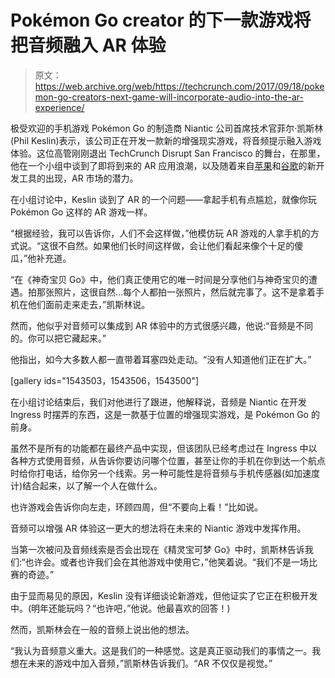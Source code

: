 # Pokémon Go creator 的下一款游戏将把音频融入 AR 体验 

> 原文：<https://web.archive.org/web/https://techcrunch.com/2017/09/18/pokemon-go-creators-next-game-will-incorporate-audio-into-the-ar-experience/>

极受欢迎的手机游戏 Pokémon Go 的制造商 Niantic 公司首席技术官菲尔·凯斯林(Phil Keslin)表示，该公司正在开发一款新的增强现实游戏，将音频提示融入游戏体验。这位高管刚刚退出 TechCrunch Disrupt San Francisco 的舞台，在那里，他在一个小组中谈到了即将到来的 AR 应用浪潮，以及随着来自[苹果](https://web.archive.org/web/20221007054130/https://beta.techcrunch.com/gallery/these-13-gifs-show-apple-arkits-massive-potential/)和[谷歌](https://web.archive.org/web/20221007054130/https://beta.techcrunch.com/2017/08/29/google-shows-off-arcore-its-answer-to-apples-arkit/)的新开发工具的出现，AR 市场的潜力。

在小组讨论中，Keslin 谈到了 AR 的一个问题——拿起手机有点尴尬，就像你玩 Pokémon Go 这样的 AR 游戏一样。

“根据经验，我可以告诉你，人们不会这样做，”他模仿玩 AR 游戏的人拿手机的方式说。“这很不自然。如果他们长时间这样做，会让他们看起来像个十足的傻瓜，”他补充道。

“在《神奇宝贝 Go》中，他们真正使用它的唯一时间是分享他们与神奇宝贝的遭遇。拍那张照片，这很自然…每个人都拍一张照片，然后就完事了。这不是拿着手机在他们面前走来走去，”凯斯林说。

然而，他似乎对音频可以集成到 AR 体验中的方式很感兴趣，他说:“音频是不同的。你可以把它藏起来。”

他指出，如今大多数人都一直带着耳塞四处走动。“没有人知道他们正在扩大。”

[gallery ids="1543503，1543506，1543500"]

在小组讨论结束后，我们对他进行了跟进，他解释说，音频是 Niantic 在开发 Ingress 时摆弄的东西，这是一款基于位置的增强现实游戏，是 Pokémon Go 的前身。

虽然不是所有的功能都在最终产品中实现，但该团队已经考虑过在 Ingress 中以各种方式使用音频，从告诉你要访问哪个位置，甚至让你的手机在你到达一个航点时给你打电话，给你另一个线索。另一种可能性是将音频与手机传感器(如加速度计)结合起来，以了解一个人在做什么。

也许游戏会告诉你向左走，环顾四周，但“不要向上看！”比如说。

音频可以增强 AR 体验这一更大的想法将在未来的 Niantic 游戏中发挥作用。

当第一次被问及音频线索是否会出现在《精灵宝可梦 Go》中时，凯斯林告诉我们:“也许会。或者也许我们会在其他游戏中使用它，”他笑着说。“我们不是一场比赛的奇迹。”

由于显而易见的原因，Keslin 没有详细谈论新游戏，但他证实了它正在积极开发中。(明年还能玩吗？“也许吧，”他说。他最喜欢的回答！)

然而，凯斯林会在一般的音频上说出他的想法。

“我认为音频意义重大。这是我们的一种感觉。这是真正驱动我们的事情之一。我想在未来的游戏中加入音频，”凯斯林告诉我们。“AR 不仅仅是视觉。”